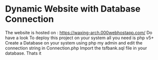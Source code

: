 # Dynamic Website with Database Connection
The website is hosted on : https://waxing-arch.000webhostapp.com/
Do have a look
To deploy this project on your system all you need is php v5+
Create a Database on your system using php my admin and edit the connection string in Connection.php
Import the tsfbank.sql file in your database.
Thats it
